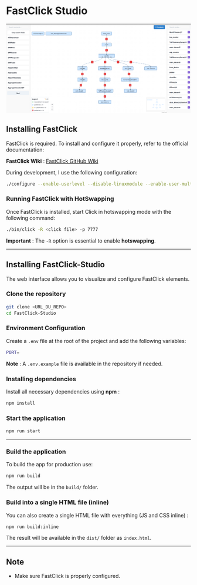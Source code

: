 # FastClick Studio

![FastClick Studio](docs/images/fastclick_studio.png)


## Installing **FastClick**

FastClick is required. To install and configure it properly, refer to the official documentation:

**FastClick Wiki** : [FastClick GitHub Wiki](https://github.com/tbarbette/fastclick)

During development, I use the following configuration:

```sh
./configure --enable-userlevel --disable-linuxmodule --enable-user-multithread --enable-stats=2
```

### Running FastClick with HotSwapping

Once FastClick is installed, start Click in hotswapping mode with the following command:

```sh
./bin/click -R <click file> -p 7777
```

**Important** : The `-R` option is essential to enable **hotswapping**.

---

## Installing FastClick-Studio

The web interface allows you to visualize and configure FastClick elements.

### Clone the repository

```sh
git clone <URL_DU_REPO>
cd FastClick-Studio
```

### Environment Configuration

Create a `.env` file at the root of the project and add the following variables:

```sh
PORT=
```

**Note** : A `.env.example` file is available in the repository if needed.

### Installing dependencies

Install all necessary dependencies using **npm** :

```sh
npm install
```

### Start the application

```sh
npm run start
```

---

### Build the application

To build the app for production use:

```sh
npm run build
```

The output will be in the `build/` folder.

### Build into a single HTML file (inline)

You can also create a single HTML file with everything (JS and CSS inline) :

```sh
npm run build:inline
```

The result will be available in the `dist/` folder as `index.html`.

---

##  Note

- Make sure FastClick is properly configured.
